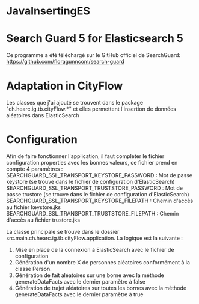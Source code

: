 # JavaInsertingES

# Search Guard 5 for Elasticsearch 5

Ce programme a été téléchargé sur le GitHub officiel de SearchGuard: https://github.com/floragunncom/search-guard

# Adaptation in CityFlow

Les classes que j'ai ajouté se trouvent dans le package "ch.hearc.ig.tb.cityFlow.*" et elles permettent l'insertion de données aléatoires dans ElasticSearch

# Configuration

Afin de faire fonctionner l'application, il faut compléter le fichier configuration.properties avec les bonnes valeurs, ce fichier prend en compte 4 paramètres : <br/>
SEARCHGUARD_SSL_TRANSPORT_KEYSTORE_PASSWORD : Mot de passe keystore (se trouve dans le fichier de configuration d'ElasticSearch) <br/>
SEARCHGUARD_SSL_TRANSPORT_TRUSTSTORE_PASSWORD : Mot de passe trustore (se trouve dans le fichier de configuration d'ElasticSearch) <br/>
SEARCHGUARD_SSL_TRANSPORT_KEYSTORE_FILEPATH : Chemin d'accès au fichier keystore.jks <br/>
SEARCHGUARD_SSL_TRANSPORT_TRUSTSTORE_FILEPATH : Chemin d'accès au fichier trustore.jks <br/>

La classe principale se trouve dans le dossier src.main.ch.hearc.ig.tb.cityFlow.application. La logique est la suivante :

1) Mise en place de la connexion à ElasticSearch avec le fichier de configuration <br/>
2) Génération d'un nombre X de personnes aléatoires conformément à la classe Person. <br/>
3) Génération de fait aléatoires sur une borne avec la méthode generateDataFacts avec le dernier paramètre à false <br/>
4) Génération de trajet aléatoires sur toutes les bornes avec la méthode generateDataFacts avec le dernier paramètre à true <br/>
